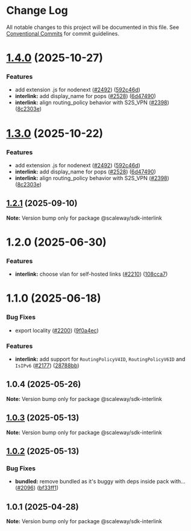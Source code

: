 # Change Log

All notable changes to this project will be documented in this file.
See [Conventional Commits](https://conventionalcommits.org) for commit guidelines.

# [1.4.0](https://github.com/scaleway/scaleway-sdk-js/compare/@scaleway/sdk-interlink@1.2.0...@scaleway/sdk-interlink@1.4.0) (2025-10-27)

### Features

- add extension .js for nodenext ([#2492](https://github.com/scaleway/scaleway-sdk-js/issues/2492)) ([592c46d](https://github.com/scaleway/scaleway-sdk-js/commit/592c46df916c5b8b35f26c13b626eee797970f5d))
- **interlink:** add display_name for pops ([#2528](https://github.com/scaleway/scaleway-sdk-js/issues/2528)) ([6d47490](https://github.com/scaleway/scaleway-sdk-js/commit/6d474906097a6f2f011675389a6ba0fb4cda5465))
- **interlink:** align routing_policy behavior with S2S_VPN ([#2398](https://github.com/scaleway/scaleway-sdk-js/issues/2398)) ([8c2303e](https://github.com/scaleway/scaleway-sdk-js/commit/8c2303e94c833168f5c20fe9ff5f6aa77b2ece57))

# [1.3.0](https://github.com/scaleway/scaleway-sdk-js/compare/@scaleway/sdk-interlink@1.2.0...@scaleway/sdk-interlink@1.3.0) (2025-10-22)

### Features

- add extension .js for nodenext ([#2492](https://github.com/scaleway/scaleway-sdk-js/issues/2492)) ([592c46d](https://github.com/scaleway/scaleway-sdk-js/commit/592c46df916c5b8b35f26c13b626eee797970f5d))
- **interlink:** add display_name for pops ([#2528](https://github.com/scaleway/scaleway-sdk-js/issues/2528)) ([6d47490](https://github.com/scaleway/scaleway-sdk-js/commit/6d474906097a6f2f011675389a6ba0fb4cda5465))
- **interlink:** align routing_policy behavior with S2S_VPN ([#2398](https://github.com/scaleway/scaleway-sdk-js/issues/2398)) ([8c2303e](https://github.com/scaleway/scaleway-sdk-js/commit/8c2303e94c833168f5c20fe9ff5f6aa77b2ece57))

## [1.2.1](https://github.com/scaleway/scaleway-sdk-js/compare/@scaleway/sdk-interlink@1.2.0...@scaleway/sdk-interlink@1.2.1) (2025-09-10)

**Note:** Version bump only for package @scaleway/sdk-interlink

# 1.2.0 (2025-06-30)

### Features

- **interlink:** choose vlan for self-hosted links ([#2210](https://github.com/scaleway/scaleway-sdk-js/issues/2210)) ([108cca7](https://github.com/scaleway/scaleway-sdk-js/commit/108cca79517205b2861a19c2507ff3fd0c0c17bd))

# 1.1.0 (2025-06-18)

### Bug Fixes

- export locality ([#2200](https://github.com/scaleway/scaleway-sdk-js/issues/2200)) ([9f0a4ec](https://github.com/scaleway/scaleway-sdk-js/commit/9f0a4ec19e377cd90c5829604467c09a2088a38c))

### Features

- **interlink:** add support for `RoutingPolicyV4ID`, `RoutingPolicyV6ID` and `IsIPv6` ([#2177](https://github.com/scaleway/scaleway-sdk-js/issues/2177)) ([28788bb](https://github.com/scaleway/scaleway-sdk-js/commit/28788bb143c95557f286374d938ec341caeee15c))

## 1.0.4 (2025-05-26)

**Note:** Version bump only for package @scaleway/sdk-interlink

## [1.0.3](https://github.com/scaleway/scaleway-sdk-js/compare/@scaleway/sdk-interlink@1.0.2...@scaleway/sdk-interlink@1.0.3) (2025-05-13)

**Note:** Version bump only for package @scaleway/sdk-interlink

## [1.0.2](https://github.com/scaleway/scaleway-sdk-js/compare/@scaleway/sdk-interlink@1.0.1...@scaleway/sdk-interlink@1.0.2) (2025-05-13)

### Bug Fixes

- **bundled:** remove bundled as it's buggy with deps inside pack with… ([#2096](https://github.com/scaleway/scaleway-sdk-js/issues/2096)) ([bf33ff1](https://github.com/scaleway/scaleway-sdk-js/commit/bf33ff1f9cdd951add94817dac27239c86ef5437))

## 1.0.1 (2025-04-28)

**Note:** Version bump only for package @scaleway/sdk-interlink
